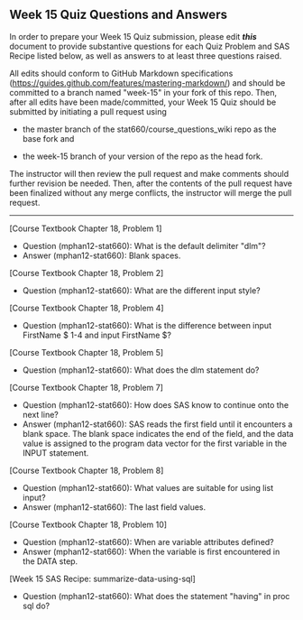 
## Week 15 Quiz Questions and Answers

In order to prepare your Week 15 Quiz submission, please edit ***this*** document to provide substantive questions for each Quiz Problem and SAS Recipe listed below, as well as answers to at least three questions raised.

All edits should conform to GitHub Markdown specifications (https://guides.github.com/features/mastering-markdown/) and should be committed to a branch named "week-15" in your fork of this repo. Then, after all edits have been made/committed, your Week 15 Quiz should be submitted by initiating a pull request using

- the master branch of the stat660/course_questions_wiki repo as the base fork and

- the week-15 branch of your version of the repo as the head fork.

The instructor will then review the pull request and make comments should further revision be needed. Then, after the contents of the pull request have been finalized without any merge conflicts, the instructor will merge the pull request.



********************************************************************************



[Course Textbook Chapter 18, Problem 1]
- Question (mphan12-stat660):  What is the default delimiter "dlm"?
- Answer (mphan12-stat660): Blank spaces.



[Course Textbook Chapter 18, Problem 2]
- Question (mphan12-stat660):  What are the different input style?



[Course Textbook Chapter 18, Problem 4]
- Question (mphan12-stat660):  What is the difference between input FirstName $ 1-4 and input FirstName $?



[Course Textbook Chapter 18, Problem 5]
- Question (mphan12-stat660):  What does the dlm statement do?



[Course Textbook Chapter 18, Problem 7]
- Question (mphan12-stat660):  How does SAS know to continue onto the next line?
- Answer (mphan12-stat660):  SAS reads the first field until it encounters a blank space. The blank space indicates the end of the field, and the data value is assigned to the program data vector for the first variable in the INPUT statement.



[Course Textbook Chapter 18, Problem 8]
- Question (mphan12-stat660):  What values are suitable for using list input?
- Answer (mphan12-stat660):  The last field values.



[Course Textbook Chapter 18, Problem 10]
- Question (mphan12-stat660): When are variable attributes defined? 
- Answer (mphan12-stat660):  When the variable is first encountered in the DATA step.



[Week 15 SAS Recipe: summarize-data-using-sql]
- Question (mphan12-stat660):  What does the statement "having" in proc sql do?


